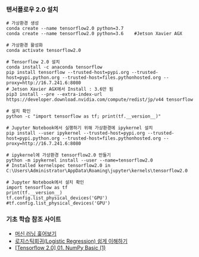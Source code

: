 ### 텐서플로우 2.0 설치
~~~
# 가상환경 생성
conda create --name tensorflow2.0 python=3.7
conda create --name tensorflow2.0 python=3.6    #Jetson Xavier AGX

# 가상환경 활성화
conda activate tensorflow2.0

# Tensorflow 2.0 설치
conda install -c anaconda tensorflow
pip install tensorflow --trusted-host=pypi.org --trusted-host=pypi.python.org --trusted-host=files.pythonhosted.org --proxy=http://16.7.241.6:8080
# Jetson Xavier AGX에서 Install : 3.6만 됨
pip3 install --pre --extra-index-url https://developer.download.nvidia.com/compute/redist/jp/v44 tensorflow

# 설치 확인
python -c "import tensorflow as tf; print(tf.__version__)"

# Jupyter Notebook에서 실행하기 위해 가상환경에 ipykernel 설치
pip install --user ipykernel --trusted-host=pypi.org --trusted-host=pypi.python.org --trusted-host=files.pythonhosted.org --proxy=http://16.7.241.6:8080 

# ipykernel에 가상환경 tensorflow2.0 만들기 
python -m ipykernel install --user --name=tensorflow2.0
# Installed kernelspec tensorflow2.0 in C:\Users\Administrator\AppData\Roaming\jupyter\kernels\tensorflow2.0

# Jupyter Notebook에서 설치 확인
import tensorflow as tf
print(tf.__version__)
tf.config.list_physical_devices('GPU')
#tf.config.list_physical_devices('GPU')

~~~

### 기초 학습 참조 사이트
- [머신 러닝 훑어보기](https://wikidocs.net/32012)
- [로지스틱회귀(Logistic Regression) 쉽게 이해하기](http://hleecaster.com/ml-logistic-regression-concept/)
- [[Tensorflow 2.0] 01. NumPy Basic (1)](https://ayoteralab.tistory.com/entry/Tensorflow-20-01-NumPy-Basic-1?category=873956)
